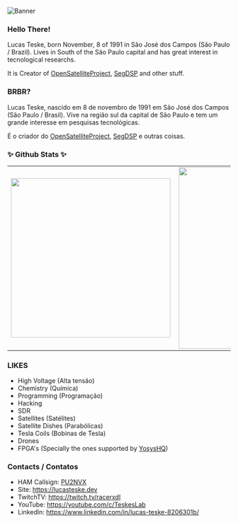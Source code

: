 ![Banner](https://lucasteske.dev/assets/banner-about.jpeg)

### Hello There!

Lucas Teske, born November, 8 of 1991 in São José dos Campos (São Paulo / Brazil). Lives in South of the São Paulo capital and has great interest in tecnological researchs.

It is Creator of [OpenSatelliteProject](https://github.com/OpenSatelliteProject/), [SegDSP](https://github.com/racerxdl/segdsp) and other stuff.

### BRBR?

Lucas Teske, nascido em 8 de novembro de 1991 em São José dos Campos (São Paulo / Brasil). Vive na região sul da capital de São Paulo e tem um grande interesse em pesquisas tecnológicas.

É o criador do [OpenSatelliteProject](https://github.com/OpenSatelliteProject/), [SegDSP](https://github.com/racerxdl/segdsp) e outras coisas.


### ✨ Github Stats ✨
<center>
<table border="0" cellspacing="0" cellpadding="0">
  <tr>
      <td><img width="360px" align="left" src="https://github-readme-stats.vercel.app/api/top-langs/?username=racerxdl&hide=html&layout=compact&theme=dracula" /></td>
      <td><img width="410px" align="left" src="https://github-readme-stats.vercel.app/api?username=racerxdl&theme=dracula&show_icons=true" /></td>
  </tr>  
</table>
</center>

### LIKES

* High Voltage (Alta tensão)
* Chemistry (Química)
* Programming (Programação)
* Hacking
* SDR
* Satellites (Satélites)
* Satellite Dishes (Parabólicas)
* Tesla Coils (Bobinas de Tesla)
* Drones
* FPGA's (Specially the ones supported by [YosysHQ](https://github.com/YosysHQ))

### Contacts / Contatos

* HAM Callsign: [PU2NVX](https://www.qrzcq.com/call/PU2NVX)
* Site: https://lucasteske.dev
* TwitchTV: https://twitch.tv/racerxdl
* YouTube: https://youtube.com/c/TeskesLab
* LinkedIn: https://www.linkedin.com/in/lucas-teske-8206301b/


<!--
**racerxdl/racerxdl** is a ✨ _special_ ✨ repository because its `README.md` (this file) appears on your GitHub profile.

Here are some ideas to get you started:

- 🔭 I’m currently working on ...
- 🌱 I’m currently learning ...
- 👯 I’m looking to collaborate on ...
- 🤔 I’m looking for help with ...
- 💬 Ask me about ...
- 📫 How to reach me: ...
- 😄 Pronouns: ...
- ⚡ Fun fact: ...
-->



